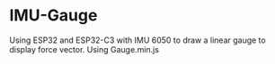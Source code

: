 # IMU-Gauge
Using ESP32 and ESP32-C3 with IMU 6050 to draw a linear gauge to display force vector. Using Gauge.min.js
